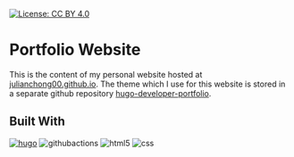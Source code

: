 [![License: CC BY 4.0](https://img.shields.io/badge/License-CC%20BY%204.0-lightgrey.svg)](https://creativecommons.org/licenses/by/4.0/)
# Portfolio Website

This is the content of my personal website hosted at [julianchong00.github.io](https://julianchong00.github.io). The theme which I use for this website is stored in a separate github repository [hugo-developer-portfolio](https://github.com/julianchong00/hugo-developer-portfolio).

## Built With

[hugo]: https://gohugo.io

[![hugo](https://img.shields.io/badge/Hugo-FF4088?style=for-the-badge&logo=hugo&logoColor=white)](https://gohugo.io) ![githubactions](https://img.shields.io/badge/GitHub_Actions-2088FF?style=for-the-badge&logo=github-actions&logoColor=white) ![html5](https://img.shields.io/badge/HTML5-E34F26?style=for-the-badge&logo=html5&logoColor=white) ![css](https://img.shields.io/badge/CSS3-1572B6?style=for-the-badge&logo=css3&logoColor=white)